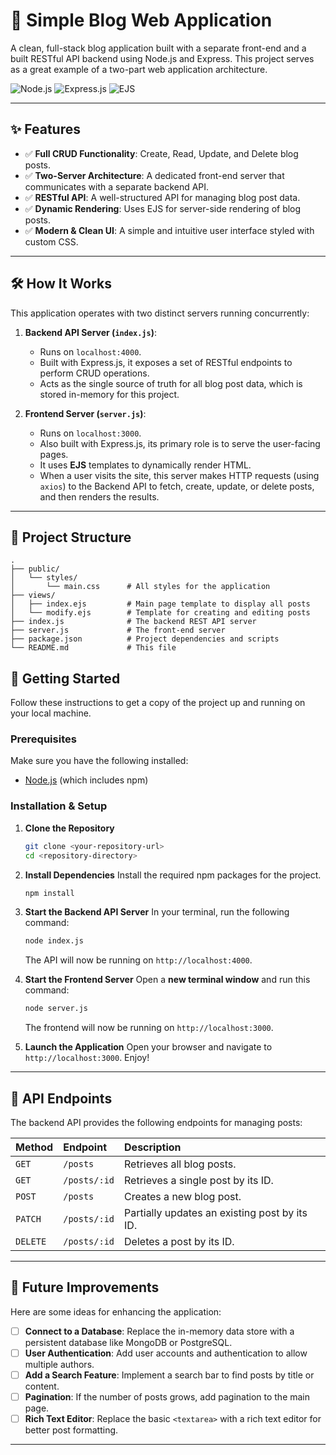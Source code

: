 # 📝 Simple Blog Web Application

A clean, full-stack blog application built with a separate front-end and a built RESTful API backend using Node.js and Express. This project serves as a great example of a two-part web application architecture.

![Node.js](https://img.shields.io/badge/Node.js-339933?style=for-the-badge&logo=node.js&logoColor=white)
![Express.js](https://img.shields.io/badge/Express.js-000000?style=for-the-badge&logo=express&logoColor=white)
![EJS](https://img.shields.io/badge/EJS-9B59B6?style=for-the-badge&logo=ejs&logoColor=white)

---

## ✨ Features

- ✅ **Full CRUD Functionality**: Create, Read, Update, and Delete blog posts.
- ✅ **Two-Server Architecture**: A dedicated front-end server that communicates with a separate backend API.
- ✅ **RESTful API**: A well-structured API for managing blog post data.
- ✅ **Dynamic Rendering**: Uses EJS for server-side rendering of blog posts.
- ✅ **Modern & Clean UI**: A simple and intuitive user interface styled with custom CSS.

---

## 🛠️ How It Works

This application operates with two distinct servers running concurrently:

1.  **Backend API Server (`index.js`)**:
    -   Runs on `localhost:4000`.
    -   Built with Express.js, it exposes a set of RESTful endpoints to perform CRUD operations.
    -   Acts as the single source of truth for all blog post data, which is stored in-memory for this project.

2.  **Frontend Server (`server.js`)**:
    -   Runs on `localhost:3000`.
    -   Also built with Express.js, its primary role is to serve the user-facing pages.
    -   It uses **EJS** templates to dynamically render HTML.
    -   When a user visits the site, this server makes HTTP requests (using `axios`) to the Backend API to fetch, create, update, or delete posts, and then renders the results.

---

## 📁 Project Structure
```
.
├── public/
│   └── styles/
│       └── main.css      # All styles for the application
├── views/
│   ├── index.ejs         # Main page template to display all posts
│   └── modify.ejs        # Template for creating and editing posts
├── index.js              # The backend REST API server
├── server.js             # The front-end server
├── package.json          # Project dependencies and scripts
└── README.md             # This file
```
## 🚀 Getting Started

Follow these instructions to get a copy of the project up and running on your local machine.

### Prerequisites

Make sure you have the following installed:
- [Node.js](https://nodejs.org/en/) (which includes npm)

### Installation & Setup

1.  **Clone the Repository**
    ```bash
    git clone <your-repository-url>
    cd <repository-directory>
    ```

2.  **Install Dependencies**
    Install the required npm packages for the project.
    ```bash
    npm install
    ```

3.  **Start the Backend API Server**
    In your terminal, run the following command:
    ```bash
    node index.js
    ```
    The API will now be running on `http://localhost:4000`.

4.  **Start the Frontend Server**
    Open a **new terminal window** and run this command:
    ```bash
    node server.js
    ```
    The frontend will now be running on `http://localhost:3000`.

5.  **Launch the Application**
    Open your browser and navigate to `http://localhost:3000`. Enjoy!

---

## 📡 API Endpoints

The backend API provides the following endpoints for managing posts:

| Method | Endpoint          | Description                                  |
| :----- | :---------------- | :------------------------------------------- |
| `GET`  | `/posts`          | Retrieves all blog posts.                    |
| `GET`  | `/posts/:id`      | Retrieves a single post by its ID.           |
| `POST` | `/posts`          | Creates a new blog post.                     |
| `PATCH`| `/posts/:id`      | Partially updates an existing post by its ID.|
| `DELETE`| `/posts/:id`     | Deletes a post by its ID.                    |

---

## 🔮 Future Improvements

Here are some ideas for enhancing the application:

-   [ ] **Connect to a Database**: Replace the in-memory data store with a persistent database like MongoDB or PostgreSQL.
-   [ ] **User Authentication**: Add user accounts and authentication to allow multiple authors.
-   [ ] **Add a Search Feature**: Implement a search bar to find posts by title or content.
-   [ ] **Pagination**: If the number of posts grows, add pagination to the main page.
-   [ ] **Rich Text Editor**: Replace the basic `<textarea>` with a rich text editor for better post formatting.

---

